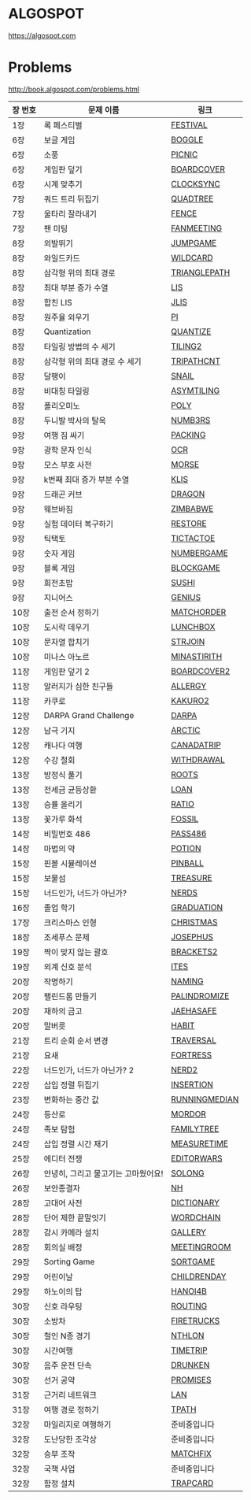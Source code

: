 ﻿# ALGOSPOT
https://algospot.com

# Problems
http://book.algospot.com/problems.html

| 장 번호 | 문제 이름 | 링크 |
| ------ | --------- | ---- |
| 1장 | 록 페스티벌 | [FESTIVAL](http://algospot.com/judge/problem/read/FESTIVAL) |
| 6장 | 보글 게임 | [BOGGLE](http://algospot.com/judge/problem/read/BOGGLE) |
| 6장 | 소풍 | [PICNIC](http://algospot.com/judge/problem/read/PICNIC) |
| 6장 | 게임판 덮기 | [BOARDCOVER](http://algospot.com/judge/problem/read/BOARDCOVER) |
| 6장 | 시계 맞추기 | [CLOCKSYNC](http://algospot.com/judge/problem/read/CLOCKSYNC) |
| 7장 | 쿼드 트리 뒤집기 | [QUADTREE](http://algospot.com/judge/problem/read/QUADTREE) |
| 7장 | 울타리 잘라내기 | [FENCE](http://algospot.com/judge/problem/read/FENCE) |
| 7장 | 팬 미팅 | [FANMEETING](http://algospot.com/judge/problem/read/FANMEETING) |
| 8장 | 외발뛰기 | [JUMPGAME](http://algospot.com/judge/problem/read/JUMPGAME) |
| 8장 | 와일드카드 | [WILDCARD](http://algospot.com/judge/problem/read/WILDCARD) |
| 8장 | 삼각형 위의 최대 경로 | [TRIANGLEPATH](http://algospot.com/judge/problem/read/TRIANGLEPATH) |
| 8장 | 최대 부분 증가 수열 | [LIS](http://algospot.com/judge/problem/read/LIS) |
| 8장 | 합친 LIS | [JLIS](http://algospot.com/judge/problem/read/JLIS) |
| 8장 | 원주율 외우기 | [PI](http://algospot.com/judge/problem/read/PI) |
| 8장 | Quantization | [QUANTIZE](http://algospot.com/judge/problem/read/QUANTIZE) |
| 8장 | 타일링 방법의 수 세기 | [TILING2](http://algospot.com/judge/problem/read/TILING2) |
| 8장 | 삼각형 위의 최대 경로 수 세기 | [TRIPATHCNT](http://algospot.com/judge/problem/read/TRIPATHCNT) |
| 8장 | 달팽이 | [SNAIL](http://algospot.com/judge/problem/read/SNAIL) |
| 8장 | 비대칭 타일링 | [ASYMTILING](http://algospot.com/judge/problem/read/ASYMTILING) |
| 8장 | 폴리오미노 | [POLY](http://algospot.com/judge/problem/read/POLY) |
| 8장 | 두니발 박사의 탈옥 | [NUMB3RS](http://algospot.com/judge/problem/read/NUMB3RS) |
| 9장 | 여행 짐 싸기 | [PACKING](http://algospot.com/judge/problem/read/PACKING) |
| 9장 | 광학 문자 인식 | [OCR](http://algospot.com/judge/problem/read/OCR) |
| 9장 | 모스 부호 사전 | [MORSE](http://algospot.com/judge/problem/read/MORSE) |
| 9장 | k번째 최대 증가 부분 수열 | [KLIS](http://algospot.com/judge/problem/read/KLIS) |
| 9장 | 드래곤 커브 | [DRAGON](http://algospot.com/judge/problem/read/DRAGON) |
| 9장 | 웨브바짐 | [ZIMBABWE](http://algospot.com/judge/problem/read/ZIMBABWE) |
| 9장 | 실험 데이터 복구하기 | [RESTORE](http://algospot.com/judge/problem/read/RESTORE) |
| 9장 | 틱택토 | [TICTACTOE](http://algospot.com/judge/problem/read/TICTACTOE) |
| 9장 | 숫자 게임 | [NUMBERGAME](http://algospot.com/judge/problem/read/NUMBERGAME) |
| 9장 | 블록 게임 | [BLOCKGAME](http://algospot.com/judge/problem/read/BLOCKGAME) |
| 9장 | 회전초밥 | [SUSHI](http://algospot.com/judge/problem/read/SUSHI) |
| 9장 | 지니어스 | [GENIUS](http://algospot.com/judge/problem/read/GENIUS) |
| 10장 | 출전 순서 정하기 | [MATCHORDER](http://algospot.com/judge/problem/read/MATCHORDER) |
| 10장 | 도시락 데우기 | [LUNCHBOX](http://algospot.com/judge/problem/read/LUNCHBOX) |
| 10장 | 문자열 합치기 | [STRJOIN](http://algospot.com/judge/problem/read/STRJOIN) |
| 10장 | 미나스 아노르 | [MINASTIRITH](http://algospot.com/judge/problem/read/MINASTIRITH) |
| 11장 | 게임판 덮기 2 | [BOARDCOVER2](http://algospot.com/judge/problem/read/BOARDCOVER2) |
| 11장 | 알러지가 심한 친구들 | [ALLERGY](http://algospot.com/judge/problem/read/ALLERGY) |
| 11장 | 카쿠로 | [KAKURO2](http://algospot.com/judge/problem/read/KAKURO2) |
| 12장 | DARPA Grand Challenge | [DARPA](http://algospot.com/judge/problem/read/DARPA) |
| 12장 | 남극 기지 | [ARCTIC](http://algospot.com/judge/problem/read/ARCTIC) |
| 12장 | 캐나다 여행 | [CANADATRIP](http://algospot.com/judge/problem/read/CANADATRIP) |
| 12장 | 수강 철회 | [WITHDRAWAL](http://algospot.com/judge/problem/read/WITHDRAWAL) |
| 13장 | 방정식 풀기 | [ROOTS](http://algospot.com/judge/problem/read/ROOTS) |
| 13장 | 전세금 균등상환 | [LOAN](http://algospot.com/judge/problem/read/LOAN) |
| 13장 | 승률 올리기 | [RATIO](http://algospot.com/judge/problem/read/RATIO) |
| 13장 | 꽃가루 화석 | [FOSSIL](http://algospot.com/judge/problem/read/FOSSIL) |
| 14장 | 비밀번호 486 | [PASS486](http://algospot.com/judge/problem/read/PASS486) |
| 14장 | 마법의 약 | [POTION](http://algospot.com/judge/problem/read/POTION) |
| 15장 | 핀볼 시뮬레이션 | [PINBALL](http://algospot.com/judge/problem/read/PINBALL) |
| 15장 | 보물섬 | [TREASURE](http://algospot.com/judge/problem/read/TREASURE) |
| 15장 | 너드인가, 너드가 아닌가? | [NERDS](http://algospot.com/judge/problem/read/NERDS) |
| 16장 | 졸업 학기 | [GRADUATION](http://algospot.com/judge/problem/read/GRADUATION) |
| 17장 | 크리스마스 인형 | [CHRISTMAS](http://algospot.com/judge/problem/read/CHRISTMAS) |
| 18장 | 조세푸스 문제 | [JOSEPHUS](http://algospot.com/judge/problem/read/JOSEPHUS) |
| 19장 | 짝이 맞지 않는 괄호 | [BRACKETS2](http://algospot.com/judge/problem/read/BRACKETS2) |
| 19장 | 외계 신호 분석 | [ITES](http://algospot.com/judge/problem/read/ITES) |
| 20장 | 작명하기 | [NAMING](http://algospot.com/judge/problem/read/NAMING) |
| 20장 | 팰린드롬 만들기 | [PALINDROMIZE](http://algospot.com/judge/problem/read/PALINDROMIZE) |
| 20장 | 재하의 금고 | [JAEHASAFE](http://algospot.com/judge/problem/read/JAEHASAFE) |
| 20장 | 말버릇 | [HABIT](http://algospot.com/judge/problem/read/HABIT) |
| 21장 | 트리 순회 순서 변경 | [TRAVERSAL](http://algospot.com/judge/problem/read/TRAVERSAL) |
| 21장 | 요새 | [FORTRESS](http://algospot.com/judge/problem/read/FORTRESS) |
| 22장 | 너드인가, 너드가 아닌가? 2 | [NERD2](http://algospot.com/judge/problem/read/NERD2) |
| 22장 | 삽입 정렬 뒤집기 | [INSERTION](http://algospot.com/judge/problem/read/INSERTION) |
| 23장 | 변화하는 중간 값 | [RUNNINGMEDIAN](http://algospot.com/judge/problem/read/RUNNINGMEDIAN) |
| 24장 | 등산로 | [MORDOR](http://algospot.com/judge/problem/read/MORDOR) |
| 24장 | 족보 탐험 | [FAMILYTREE](http://algospot.com/judge/problem/read/FAMILYTREE) |
| 24장 | 삽입 정렬 시간 재기 | [MEASURETIME](http://algospot.com/judge/problem/read/MEASURETIME) |
| 25장 | 에디터 전쟁 | [EDITORWARS](http://algospot.com/judge/problem/read/EDITORWARS) |
| 26장 | 안녕히, 그리고 물고기는 고마웠어요! | [SOLONG](http://algospot.com/judge/problem/read/SOLONG) |
| 26장 | 보안종결자 | [NH](http://algospot.com/judge/problem/read/NH) |
| 28장 | 고대어 사전 | [DICTIONARY](http://algospot.com/judge/problem/read/DICTIONARY) |
| 28장 | 단어 제한 끝말잇기 | [WORDCHAIN](http://algospot.com/judge/problem/read/WORDCHAIN) |
| 28장 | 감시 카메라 설치 | [GALLERY](http://algospot.com/judge/problem/read/GALLERY) |
| 28장 | 회의실 배정 | [MEETINGROOM](http://algospot.com/judge/problem/read/MEETINGROOM) |
| 29장 | Sorting Game | [SORTGAME](http://algospot.com/judge/problem/read/SORTGAME) |
| 29장 | 어린이날 | [CHILDRENDAY](http://algospot.com/judge/problem/read/CHILDRENDAY) |
| 29장 | 하노이의 탑 | [HANOI4B](http://algospot.com/judge/problem/read/HANOI4B) |
| 30장 | 신호 라우팅 | [ROUTING](http://algospot.com/judge/problem/read/ROUTING) |
| 30장 | 소방차 | [FIRETRUCKS](http://algospot.com/judge/problem/read/FIRETRUCKS) |
| 30장 | 철인 N종 경기 | [NTHLON](http://algospot.com/judge/problem/read/NTHLON) |
| 30장 | 시간여행 | [TIMETRIP](http://algospot.com/judge/problem/read/TIMETRIP) |
| 30장 | 음주 운전 단속 | [DRUNKEN](http://algospot.com/judge/problem/read/DRUNKEN) |
| 30장 | 선거 공약 | [PROMISES](http://algospot.com/judge/problem/read/PROMISES) |
| 31장 | 근거리 네트워크 | [LAN](http://algospot.com/judge/problem/read/LAN) |
| 31장 | 여행 경로 정하기 | [TPATH](http://algospot.com/judge/problem/read/TPATH) |
| 32장 | 마일리지로 여행하기 | 준비중입니다 |
| 32장 | 도난당한 조각상 | 준비중입니다 |
| 32장 | 승부 조작 | [MATCHFIX](http://algospot.com/judge/problem/read/MATCHFIX) |
| 32장 | 국책 사업 | 준비중입니다 |
| 32장 | 함정 설치 | [TRAPCARD](http://algospot.com/judge/problem/read/TRAPCARD)